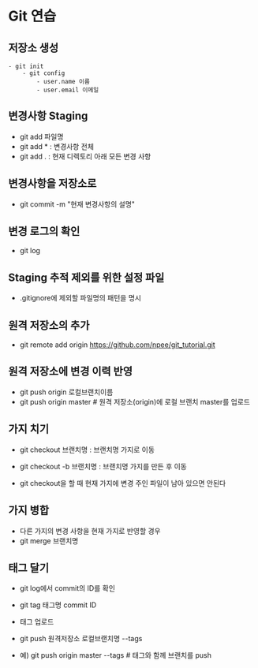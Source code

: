 # Git 연습

## 저장소 생성

    - git init
        - git config
            - user.name 이름
            - user.email 이메일

## 변경사항 Staging

- git add 파일명
- git add \* : 변경사항 전체
- git add . : 현재 디렉토리 아래 모든 변경 사항

## 변경사항을 저장소로

- git commit -m "현재 변경사항의 설명"

## 변경 로그의 확인

- git log

## Staging 추적 제외를 위한 설정 파일

- .gitignore에 제외할 파일명의 패턴을 명시

## 원격 저장소의 추가

- git remote add origin https://github.com/npee/git_tutorial.git

## 원격 저장소에 변경 이력 반영

- git push origin 로컬브랜치이름
- git push origin master # 원격 저장소(origin)에 로컬 브랜치 master를 업로드

## 가지 치기

- git checkout 브랜치명 : 브랜치명 가지로 이동
- git checkout -b 브랜치명 : 브랜치명 가지를 만든 후 이동

- git checkout을 할 때 현재 가지에 변경 주인 파일이 남아 있으면 안된다

## 가지 병합

- 다른 가지의 변경 사항을 현재 가지로 반영할 경우
- git merge 브랜치명

## 태그 달기

- git log에서 commit의 ID를 확인
- git tag 태그명 commit ID

- 태그 업로드
- git push 원격저장소 로컬브랜치명 --tags
- 예) git push origin master --tags # 태그와 함께 브랜치를 push
